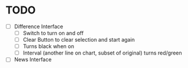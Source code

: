 # TODO

- [ ] Difference Interface
  - [ ] Switch to turn on and off
  - [ ] Clear Button to clear selection and start again
  - [ ] Turns black when on
  - [ ] Interval (another line on chart, subset of original) turns red/green
- [ ] News Interface